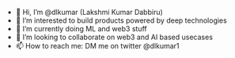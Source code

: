 - 👋 Hi, I’m @dlkumar (Lakshmi Kumar Dabbiru)
- 👀 I’m interested to build products powered by deep technologies
- 🌱 I’m currently doing ML and web3 stuff
- 💞️ I’m looking to collaborate on web3 and AI based usecases
- 📫 How to reach me: DM me on twitter @dlkumar1

<!---
dlkumar/dlkumar is a ✨ special ✨ repository because its `README.md` (this file) appears on your GitHub profile.
You can click the Preview link to take a look at your changes.
--->
